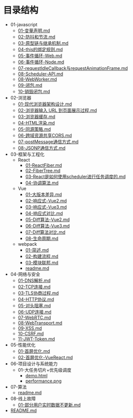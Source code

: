 # 目录结构

- 01-javascript
  - [01-变量声明.md](01-javascript/01-变量声明.md)
  - [02-防抖和节流.md](01-javascript/02-防抖和节流.md)
  - [03-原型链与继承机制.md](01-javascript/03-原型链与继承机制.md)
  - [04-this的绑定规则.md](01-javascript/04-this的绑定规则.md)
  - [05-事件循环-Web.md](01-javascript/05-事件循环-Web.md)
  - [06-事件循环-Node.md](01-javascript/06-事件循环-Node.md)
  - [07-requestIdleCallback与requestAnimationFrame.md](01-javascript/07-requestIdleCallback与requestAnimationFrame.md)
  - [08-Scheduler-API.md](01-javascript/08-Scheduler-API.md)
  - [08-WebWorker.md](01-javascript/08-WebWorker.md)
  - [09-闭包.md](01-javascript/09-闭包.md)
  - [10-销毁闭包.md](01-javascript/10-销毁闭包.md)
- 02-浏览器
  - [01-现代浏览器架构设计.md](02-浏览器/01-现代浏览器架构设计.md)
  - [02-浏览器输入 URL 到页面展示过程.md](02-浏览器/02-浏览器输入%20URL%20到页面展示过程.md)
  - [03-浏览器缓存.md](02-浏览器/03-浏览器缓存.md)
  - [04-HTML渲染.md](02-浏览器/04-HTML渲染.md)
  - [05-同源策略.md](02-浏览器/05-同源策略.md)
  - [06-跨域资源共享CORS.md](02-浏览器/06-跨域资源共享CORS.md)
  - [07-postMessage通信方式.md](02-浏览器/07-postMessage通信方式.md)
  - [08-JSONP通信方式.md](02-浏览器/08-JSONP通信方式.md)
- 03-框架与工程化
  - React
    - [01-ReactFiber.md](03-框架与工程化/React/01-ReactFiber.md)
    - [02-FiberTree.md](03-框架与工程化/React/02-FiberTree.md)
    - [03-React是如何使用scheduler进行任务调度的.md](03-框架与工程化/React/03-React是如何使用scheduler进行任务调度的.md)
    - [04-协调算法.md](03-框架与工程化/React/04-协调算法.md)
  - Vue
    - [01-大版本差异.md](03-框架与工程化/Vue/01-大版本差异.md)
    - [02-响应式-Vue2.md](03-框架与工程化/Vue/02-响应式-Vue2.md)
    - [03-响应式-Vue3.md](03-框架与工程化/Vue/03-响应式-Vue3.md)
    - [04-响应式对比.md](03-框架与工程化/Vue/04-响应式对比.md)
    - [05-Diff算法-Vue2.md](03-框架与工程化/Vue/05-Diff算法-Vue2.md)
    - [06-Diff算法-Vue3.md](03-框架与工程化/Vue/06-Diff算法-Vue3.md)
    - [07-Diff算法对比.md](03-框架与工程化/Vue/07-Diff算法对比.md)
    - [08-生命周期.md](03-框架与工程化/Vue/08-生命周期.md)
  - webpack
    - [01-简述.md](03-框架与工程化/webpack/01-简述.md)
    - [02-构建流程.md](03-框架与工程化/webpack/02-构建流程.md)
    - [03-模块联邦.md](03-框架与工程化/webpack/03-模块联邦.md)
    - [readme.md](03-框架与工程化/webpack/readme.md)
- 04-网络与安全
  - [01-DNS解析.md](04-网络与安全/01-DNS解析.md)
  - [02-TCP连接.md](04-网络与安全/02-TCP连接.md)
  - [03-TLS协商过程.md](04-网络与安全/03-TLS协商过程.md)
  - [04-HTTP协议.md](04-网络与安全/04-HTTP协议.md)
  - [05-对头阻塞.md](04-网络与安全/05-对头阻塞.md)
  - [06-UDP连接.md](04-网络与安全/06-UDP连接.md)
  - [07-WebRTC.md](04-网络与安全/07-WebRTC.md)
  - [08-WebTransport.md](04-网络与安全/08-WebTransport.md)
  - [09-XSS.md](04-网络与安全/09-XSS.md)
  - [10-CSRF.md](04-网络与安全/10-CSRF.md)
  - [11-JWT-Token.md](04-网络与安全/11-JWT-Token.md)
- 05-性能优化
  - [01-首屏优化.md](05-性能优化/01-首屏优化.md)
  - [02-首屏优化-VueReact.md](05-性能优化/02-首屏优化-VueReact.md)
- 06-项目设计与系统能力
  - 01-大任务切片+优先级调度
    - [demo.html](06-项目设计与系统能力/01-大任务切片+优先级调度/demo.html)
    - [performance.png](06-项目设计与系统能力/01-大任务切片+优先级调度/performance.png)
- 07-算法
  - [readme.md](07-算法/readme.md)
- 08-线上故障
  - [01-部分用户实时数据不更新.md](08-线上故障/01-部分用户实时数据不更新.md)
- [README.md](README.md)
